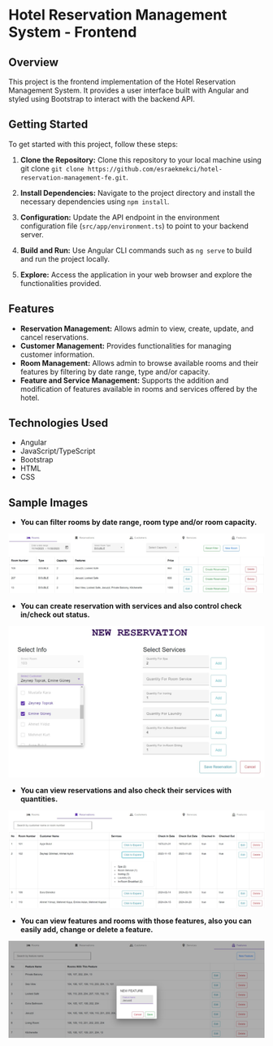 # Hotel Reservation Management System - Frontend

## Overview
This project is the frontend implementation of the Hotel Reservation Management System. It provides a user interface built with Angular and styled using Bootstrap to interact with the backend API.

## Getting Started
To get started with this project, follow these steps:

1. **Clone the Repository:** Clone this repository to your local machine using git clone 
`git clone https://github.com/esraekmekci/hotel-reservation-management-fe.git`.

2. **Install Dependencies:** Navigate to the project directory and install the necessary dependencies using `npm install`.

3. **Configuration:** Update the API endpoint in the environment configuration file (`src/app/environment.ts`) to point to your backend server.

4. **Build and Run:** Use Angular CLI commands such as `ng serve` to build and run the project locally.

5. **Explore:** Access the application in your web browser and explore the functionalities provided.

## Features
* **Reservation Management:** Allows admin to view, create, update, and cancel reservations.
* **Customer Management:** Provides functionalities for managing customer information.
* **Room Management:** Allows admin to browse available rooms and their features by filtering by date range, type and/or capacity.
* **Feature and Service Management:** Supports the addition and modification of features available in rooms and services offered by the hotel.

## Technologies Used
* Angular
* JavaScript/TypeScript
* Bootstrap
* HTML
* CSS

## Sample Images

* **You can filter rooms by date range, room type and/or room capacity.**

![rooms](src\assets\available_rooms.jpg)

* **You can create reservation with services and also control check in/check out status.**

![create_reservation](src\assets\create_reservation.jpg)

* **You can view reservations and also check their services with quantities.**

![reservations](src\assets\reservations.jpg)

* **You can view features and rooms with those features, also you can easily add, change or delete a feature.**

![edit_feature](src\assets\edit_feature.jpg)
